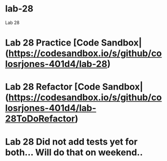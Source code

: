# lab-28
Lab 28

# Lab 28 Practice [Code Sandbox|(https://codesandbox.io/s/github/colosrjones-401d4/lab-28)

# Lab 28 Refactor [Code Sandbox|(https://codesandbox.io/s/github/colosrjones-401d4/lab-28ToDoRefactor)

# Lab 28 Did not add tests yet for both... Will do that on weekend.. 
